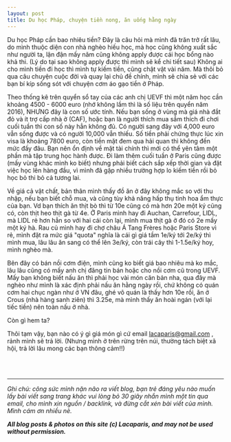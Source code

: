 ```yaml
---
layout: post
title: Du học Pháp, chuyện tiền nong, ăn uống hằng ngày
---
```


Du học Pháp cần bao nhiêu tiền? Đây là câu hỏi mà mình đã trăn trở rất lâu, do mình thuộc diện con nhà nghèo hiếu học, mà học cũng không xuất sắc như người ta, lận đận mấy năm cũng không apply được cái học bổng nào khả thi. (Lý do tại sao không apply được thì mình sẽ kể chi tiết sau)
Không ai cho mình tiền đi học thì mình tự kiếm tiền, cũng chật vật vài năm. Mà thôi bỏ qua câu chuyện cuộc đời và quay lại chủ đề chính, mình sẽ chia sẻ với các bạn bí kíp sống sót với chuyện cơm áo gạo tiền ở Pháp.

Theo thống kê trên quyển sổ tay của các anh chị UEVF thì một năm học cần khoảng 4500 - 6000 euro (nhớ không lầm thì là số liệu trên quyển năm 2016), NHƯNG đây là con số ước tính. Nếu bạn sống ở vùng mà giá nhà đắt đỏ và ít trợ cấp nhà ở (CAF), hoặc bạn là người thích mua sắm thích đi chơi cuối tuần thì con số này hẳn không đủ. Có người sang đây với 4,000 euro vẫn sống được và có người 10,000 vẫn thiếu. Số tiền phải chứng thực lúc xin visa là khoảng 7800 euro, còn tiền mặt đem qua hải quan thì không đến mức đấy đâu. Bạn nên ổn định về mặt tài chính thì mới có thể yên tâm một phần mà tập trung học hành được. Đi làm thêm cuối tuần ở Paris cũng được (mấy vùng khác mình ko biết) nhưng phải biết cách sắp xếp thời gian và đặt việc học lên hàng đầu, vì mình đã gặp nhiều trường hợp lo kiếm tiền rồi bỏ học bỏ thi bỏ cả tương lai. 

Về giá cả vật chất, bản thân mình thấy đồ ăn ở đây không mắc so với thu nhập, nếu bạn biết chỗ mua, và cũng tùy khả năng hấp thụ tinh hoa ẩm thực của bạn. Vd bạn thích ăn thịt bò thì từ 10e cũng có mà hơn 20e một ký cũng có, còn thịt heo thịt gà từ 4e. Ở Paris mình hay đi Auchan, Carrefour, LIDL, mà LIDL rẻ hơn hẳn so với hai cái còn lại, mình mua thịt gà ở đó có 2e mấy một ký hà.
Rau củ mình hay đi chợ châu Á Tang Frères hoặc Paris Store vì rẻ, mình đặt ra mức giá "quota" nghĩa là cái gì giá tầm 1e/ký tới 2e/ký thì mình mua, lâu lâu ăn sang có thể lên 3e/ký, còn trái cây thì 1-1.5e/ký hoy, mình nghèo mà.

Bên đây có bán nồi cơm điện, mình cũng ko biết giá bao nhiêu mà ko mắc,  lâu lâu cũng có mấy anh chị đăng tin bán hoặc cho nồi cơm cũ trong UEVF. Mấy bạn không biết nấu ăn thì phải học vài món căn bản nha, qua đây mà nghèo như mình là xác định phải nấu ăn hằng ngày rồi, chứ không có quán cơm hai chục ngàn như ở VN đâu, ghé vô quán là thấy hơn 10e rồi, ăn ở Crous (nhà hàng sanh ziên) thì 3.25e, mà mình thấy ăn hoài ngán (với lại tiếc tiền) nên toàn nấu ở nhà.

Còn gì hem ta?

Thôi tạm vậy, bạn nào có ý gì giá món gì cứ email lacaparis@gmail.com , rảnh mình sẽ trả lời. (Nhưng mình ở trên rừng trên núi, thường tách biệt xã hội, trả lời lâu mong các bạn thông cảm!!) 


 <br>
 <br>
 <hr>
<em>Ghi chú: công sức mình nặn não ra viết blog, bạn trẻ đáng yêu nào muốn lấy bài viết sang trang khác vui lòng bỏ 30 giây nhắn mình một tin qua email, cho mình xin nguồn / backlink, và đừng cắt xén bài viết của mình. Mình cám ơn nhiều nè.</em>

<em><b>All blog posts & photos on this site (c) Lacaparis, and may not be used without permission.</b></em>
